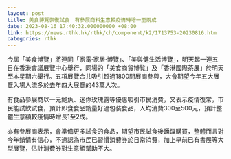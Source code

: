 ```yaml
---
layout: post
title: 美食博覽恢復試食　有參展商料生意較疫情時增一至兩成
date: 2023-08-16 17:40:32.000000000 +08:00
link: https://news.rthk.hk/rthk/ch/component/k2/1713753-20230816.htm
categories: rthk
---
```


今屆「美食博覽」將連同「家電·家居·博覽」、「美與健生活博覽」，明天起一連五日在香港會議展覽中心舉行，同場的「美食商貿博覧」及「香港國際茶展」於明天至本星期六舉行。五項展覽合共吸引超過1800間展商參與，大會期望今年五大展覽入場人流多於去年四大展覽的43萬人次。

有食品參展商以一元鮑魚、迷你玫瑰露等優惠吸引市民消費，又表示疫情復常，市民能試飲試食，預計即食食品銷量好過包装食品，人均消費300至500元，預計整體生意額較疫情時增長1至2成。

亦有參展商表示，會準備更多試食的食品，期望市民試食後踴躍購買，整體而言對今年銷情有信心，不過認為市民已習慣消費券於日常消費，加上早前已有書展等大型展覽，估計消費券對生意額幫助不大。
